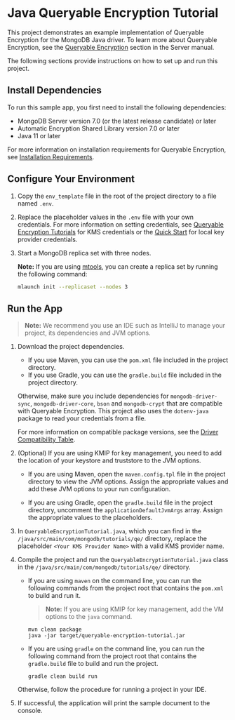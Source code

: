 # Java Queryable Encryption Tutorial

This project demonstrates an example implementation of Queryable Encryption
for the MongoDB Java driver. To learn more about Queryable Encryption, see the
[Queryable Encryption](https://www.mongodb.com/docs/manual/core/queryable-encryption/)
section in the Server manual.

The following sections provide instructions on how to
set up and run this project.

## Install Dependencies

To run this sample app, you first need to install the following
dependencies:

- MongoDB Server version 7.0 (or the latest release candidate) or later
- Automatic Encryption Shared Library version 7.0 or later
- Java 11 or later

For more information on installation requirements for Queryable Encryption,
see [Installation Requirements](https://www.mongodb.com/docs/manual/core/queryable-encryption/install/#std-label-qe-install).

## Configure Your Environment

1. Copy the `env_template` file in the root of the project directory to a file named `.env`.

1. Replace the placeholder values in the `.env` file with your own credentials.
   For more information on setting credentials, see
   [Queryable Encryption Tutorials](https://www.mongodb.com/docs/manual/core/queryable-encryption/tutorials/)
   for KMS credentials or the
   [Quick Start](https://www.mongodb.com/docs/manual/core/queryable-encryption/quick-start/)
   for local key provider credentials.

1. Start a MongoDB replica set with three nodes.

   **Note:** If you are using [mtools](https://github.com/rueckstiess/mtools),
   you can create a replica set by running the following command:

   ```sh
   mlaunch init --replicaset --nodes 3
   ```

## Run the App

> **Note:** We recommend you use an IDE such as IntelliJ to manage your
> project, its dependencies and JVM options.

1. Download the project dependencies.

   - If you use Maven, you can use the
     `pom.xml` file included in the project directory.
   - If you use Gradle, you can use the `gradle.build` file included in the project directory.

   Otherwise, make sure you
   include dependencies for `mongodb-driver-sync`, `mongodb-driver-core`, `bson`
   and `mongodb-crypt` that are compatible with Queryable Encryption. This
   project also uses the `dotenv-java` package to read your credentials from a
   file.

   For more information on compatible package versions, see the
   [Driver Compatibility Table](https://www.mongodb.com/docs/manual/core/queryable-encryption/reference/compatibility/).

1. (Optional) If you are using KMIP for key management, you need to add
   the location of your keystore and truststore to the JVM options.

   - If you are using Maven, open the `maven.config.tpl` file in the project
     directory to view the JVM options. Assign the appropriate values and add
     these JVM options to your run configuration.

   - If you are using Gradle, open the `gradle.build` file in the project
     directory, uncomment the `applicationDefaultJvmArgs` array. Assign the
     appropriate values to the placeholders.

1. In `QueryableEncryptionTutorial.java`, which you can find in the
   `/java/src/main/com/mongodb/tutorials/qe/` directory, replace the placeholder
   `<Your KMS Provider Name>` with a valid KMS provider name.

1. Compile the project and run the `QueryableEncryptionTutorial.java` class in
   the `/java/src/main/com/mongodb/tutorials/qe/` directory.

   - If you are using `maven` on the command line, you can run the following
     commands from the project root that contains the `pom.xml` to build and run
     it.

     > **Note:** If you are using KMIP for key management, add the VM options to the `java` command.

     ```
     mvn clean package
     java -jar target/queryable-encryption-tutorial.jar
     ```

   - If you are using `gradle` on the command line, you can run the following
     command from the project root that contains the `gradle.build` file to
     build and run the project.

     ```
     gradle clean build run
     ```

   Otherwise, follow the procedure for running a project in your IDE.

1. If successful, the application will print the sample document to the console.
